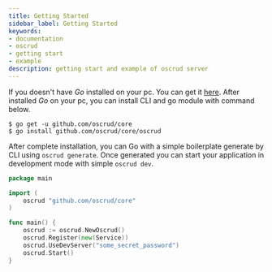 ```yaml
---
title: Getting Started
sidebar_label: Getting Started
keywords:
- documentation
- oscrud
- getting start
- example
description: getting start and example of oscrud server
---
```


If you doesn't have *Go* installed on your pc. You can get it [here](https://golang.org/doc/install). After installed *Go* on your pc, you can install CLI and go module with command below.

```
$ go get -u github.com/oscrud/core
$ go install github.com/oscrud/core/oscrud
```

After complete installation, you can Go with a simple boilerplate generate by CLI using `oscrud generate`. Once generated you can start your application in development mode with simple `oscrud dev`. 

```go
package main

import (
	oscrud "github.com/oscrud/core"
)

func main() {
	oscrud := oscrud.NewOscrud() 
	oscrud.Register(new(Service))
	oscrud.UseDevServer("some_secret_password")
	oscrud.Start()
}
```